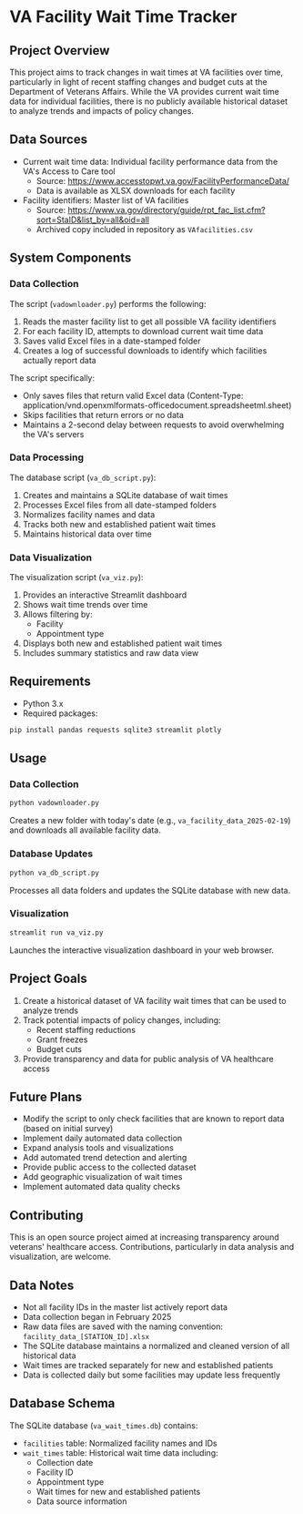 # VA Facility Wait Time Tracker

## Project Overview
This project aims to track changes in wait times at VA facilities over time, particularly in light of recent staffing changes and budget cuts at the Department of Veterans Affairs. While the VA provides current wait time data for individual facilities, there is no publicly available historical dataset to analyze trends and impacts of policy changes.

## Data Sources
- Current wait time data: Individual facility performance data from the VA's Access to Care tool
  - Source: https://www.accesstopwt.va.gov/FacilityPerformanceData/
  - Data is available as XLSX downloads for each facility
- Facility identifiers: Master list of VA facilities 
  - Source: https://www.va.gov/directory/guide/rpt_fac_list.cfm?sort=StaID&list_by=all&oid=all
  - Archived copy included in repository as `VAfacilities.csv`

## System Components

### Data Collection
The script (`vadownloader.py`) performs the following:
1. Reads the master facility list to get all possible VA facility identifiers
2. For each facility ID, attempts to download current wait time data
3. Saves valid Excel files in a date-stamped folder
4. Creates a log of successful downloads to identify which facilities actually report data

The script specifically:
- Only saves files that return valid Excel data (Content-Type: application/vnd.openxmlformats-officedocument.spreadsheetml.sheet)
- Skips facilities that return errors or no data
- Maintains a 2-second delay between requests to avoid overwhelming the VA's servers

### Data Processing
The database script (`va_db_script.py`):
1. Creates and maintains a SQLite database of wait times
2. Processes Excel files from all date-stamped folders
3. Normalizes facility names and data
4. Tracks both new and established patient wait times
5. Maintains historical data over time

### Data Visualization
The visualization script (`va_viz.py`):
1. Provides an interactive Streamlit dashboard
2. Shows wait time trends over time
3. Allows filtering by:
   - Facility
   - Appointment type
4. Displays both new and established patient wait times
5. Includes summary statistics and raw data view

## Requirements
- Python 3.x
- Required packages:
```bash
pip install pandas requests sqlite3 streamlit plotly
```

## Usage

### Data Collection
```bash
python vadownloader.py
```
Creates a new folder with today's date (e.g., `va_facility_data_2025-02-19`) and downloads all available facility data.

### Database Updates
```bash
python va_db_script.py
```
Processes all data folders and updates the SQLite database with new data.

### Visualization
```bash
streamlit run va_viz.py
```
Launches the interactive visualization dashboard in your web browser.

## Project Goals
1. Create a historical dataset of VA facility wait times that can be used to analyze trends
2. Track potential impacts of policy changes, including:
   - Recent staffing reductions
   - Grant freezes
   - Budget cuts
3. Provide transparency and data for public analysis of VA healthcare access

## Future Plans
- Modify the script to only check facilities that are known to report data (based on initial survey)
- Implement daily automated data collection
- Expand analysis tools and visualizations
- Add automated trend detection and alerting
- Provide public access to the collected dataset
- Add geographic visualization of wait times
- Implement automated data quality checks

## Contributing
This is an open source project aimed at increasing transparency around veterans' healthcare access. Contributions, particularly in data analysis and visualization, are welcome.

## Data Notes
- Not all facility IDs in the master list actively report data
- Data collection began in February 2025
- Raw data files are saved with the naming convention: `facility_data_[STATION_ID].xlsx`
- The SQLite database maintains a normalized and cleaned version of all historical data
- Wait times are tracked separately for new and established patients
- Data is collected daily but some facilities may update less frequently

## Database Schema
The SQLite database (`va_wait_times.db`) contains:
- `facilities` table: Normalized facility names and IDs
- `wait_times` table: Historical wait time data including:
  - Collection date
  - Facility ID
  - Appointment type
  - Wait times for new and established patients
  - Data source information
